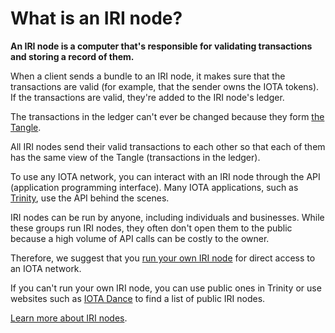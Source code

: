 # What is an IRI node?

**An IRI node is a computer that's responsible for validating transactions and storing a record of them.**

When a client sends a bundle to an IRI node, it makes sure that the transactions are valid (for example, that the sender owns the IOTA tokens). If the transactions are valid, they're added to the IRI node's ledger.

The transactions in the ledger can't ever be changed because they form [the Tangle](introduction/what-is-the-tangle.md).

All IRI nodes send their valid transactions to each other so that each of them has the same view of the Tangle (transactions in the ledger).

To use any IOTA network, you can interact with an IRI node through the API (application programming interface). Many IOTA applications, such as [Trinity](root://trinity/introduction/overview.md), use the API behind the scenes.

IRI nodes can be run by anyone, including individuals and businesses. While these groups run IRI nodes, they often don't open them to the public because a high volume of API calls can be costly to the owner.

Therefore, we suggest that you [run your own IRI node](tutorials/run-your-own-iri-node.md) for direct access to an IOTA network.

If you can't run your own IRI node, you can use public ones in Trinity or use websites such as [IOTA Dance](https://iota.dance) to find a list of public IRI nodes.

[Learn more about IRI nodes](root://iri/introduction/overview.md).